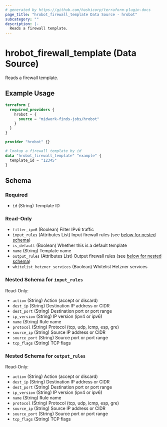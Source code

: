 ```yaml
---
# generated by https://github.com/hashicorp/terraform-plugin-docs
page_title: "hrobot_firewall_template Data Source - hrobot"
subcategory: ""
description: |-
  Reads a firewall template.
---
```


# hrobot_firewall_template (Data Source)

Reads a firewall template.

## Example Usage

```terraform
terraform {
  required_providers {
    hrobot = {
      source = "midwork-finds-jobs/hrobot"
    }
  }
}

provider "hrobot" {}

# lookup a firewall template by id
data "hrobot_firewall_template" "example" {
  template_id = "12345"
}
```

<!-- schema generated by tfplugindocs -->
## Schema

### Required

- `id` (String) Template ID

### Read-Only

- `filter_ipv6` (Boolean) Filter IPv6 traffic
- `input_rules` (Attributes List) Input firewall rules (see [below for nested schema](#nestedatt--input_rules))
- `is_default` (Boolean) Whether this is a default template
- `name` (String) Template name
- `output_rules` (Attributes List) Output firewall rules (see [below for nested schema](#nestedatt--output_rules))
- `whitelist_hetzner_services` (Boolean) Whitelist Hetzner services

<a id="nestedatt--input_rules"></a>
### Nested Schema for `input_rules`

Read-Only:

- `action` (String) Action (accept or discard)
- `dest_ip` (String) Destination IP address or CIDR
- `dest_port` (String) Destination port or port range
- `ip_version` (String) IP version (ipv4 or ipv6)
- `name` (String) Rule name
- `protocol` (String) Protocol (tcp, udp, icmp, esp, gre)
- `source_ip` (String) Source IP address or CIDR
- `source_port` (String) Source port or port range
- `tcp_flags` (String) TCP flags


<a id="nestedatt--output_rules"></a>
### Nested Schema for `output_rules`

Read-Only:

- `action` (String) Action (accept or discard)
- `dest_ip` (String) Destination IP address or CIDR
- `dest_port` (String) Destination port or port range
- `ip_version` (String) IP version (ipv4 or ipv6)
- `name` (String) Rule name
- `protocol` (String) Protocol (tcp, udp, icmp, esp, gre)
- `source_ip` (String) Source IP address or CIDR
- `source_port` (String) Source port or port range
- `tcp_flags` (String) TCP flags
